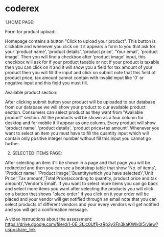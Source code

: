# coderex
1.HOME PAGE:

Form for product upload:

  Homepage contains a button "Click to upload your product". This button is clickable and whenever you click on it it appears a form to you that ask for your 'product name', 'product details', 'product price', 'Your email', 'product image'. Then you will find a checkbox after 'product image' input, this checkbox will ask for if your product taxable or not if your product is taxable then you can click on it and it will show you a field for tax amount of your product then you will fill the input and click on submit note that this field of product price, tax amount cannot contain with invalid input like '0' or negative input and this field you must fill. 

Available product section:

   After clicking submit button your product will be uploaded to our database from our database we will show your product to our available product section. Consumers can select product as they want from "Available product" section. All the products will be shown as a four column for desktop and for mobile it'll appear as one column. Every product will show 'product name', 'product details', 'product price+tax amount'. Whenever you want to select an item you must have to fill the quantity input which will contain only positive integer number without fill this input you cannot go further. 

2. SELECTED ITEMS PAGE:

  After selecting an item it'll be shown in a page and that page you will be redirected and then you can see a bootstrap table that show 'No. of items', 'Product name', 'Product image','Quantity(which you have selected)','Unit Price','Tax amount','Total Price(according to quantity, product price and tax amount)','Vendor's Email'.
If you want to select more items you can go back and select more items you want after selecting the products you will click on a button that shows "place order" if you click on it your order will be placed and your vendor will get notified through an email note that you can select products of different vendors and your every vendors will get notified and you will get a confirmation message.


A video instructions about the assessment: https://drive.google.com/file/d/1-0E_3fJc0Uf1j-zRp2y2Fn3kaKWIk0I5/view?usp=share_link
